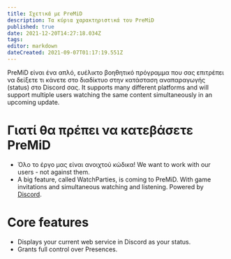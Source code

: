 ```yaml
---
title: Σχετικά με PreMiD
description: Τα κύρια χαρακτηριστικά του PreMiD
published: true
date: 2021-12-20T14:27:18.034Z
tags:
editor: markdown
dateCreated: 2021-09-07T01:17:19.551Z
---
```


PreMiD είναι ένα απλό, ευέλικτο βοηθητικό πρόγραμμα που σας επιτρέπει να δείξετε τι κάνετε στο διαδίκτυο στην κατάσταση αναπαραγωγής (status) στο Discord σας. It supports many different platforms and will support multiple users watching the same content simultaneously in an upcoming update.

# Γιατί θα πρέπει να κατεβάσετε PreMiD
- Όλο το έργο μας είναι ανοιχτού κώδικα! We want to work with our users - not against them.
- A big feature, called WatchParties, is coming to PreMiD. With game invitations and simultaneous watching and listening. Powered by [Discord](https://discordapp.com/).

# Core features
- Displays your current web service in Discord as your status.
- Grants full control over Presences.
